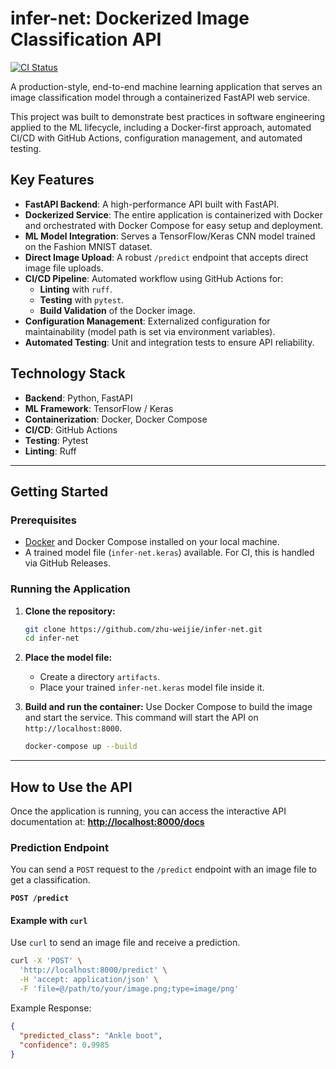 # infer-net: Dockerized Image Classification API

[![CI Status](https://github.com/zhu-weijie/infer-net/actions/workflows/ci.yml/badge.svg)](https://github.com/zhu-weijie/infer-net/actions/workflows/ci.yml)

A production-style, end-to-end machine learning application that serves an image classification model through a containerized FastAPI web service.

This project was built to demonstrate best practices in software engineering applied to the ML lifecycle, including a Docker-first approach, automated CI/CD with GitHub Actions, configuration management, and automated testing.

## Key Features

*   **FastAPI Backend**: A high-performance API built with FastAPI.
*   **Dockerized Service**: The entire application is containerized with Docker and orchestrated with Docker Compose for easy setup and deployment.
*   **ML Model Integration**: Serves a TensorFlow/Keras CNN model trained on the Fashion MNIST dataset.
*   **Direct Image Upload**: A robust `/predict` endpoint that accepts direct image file uploads.
*   **CI/CD Pipeline**: Automated workflow using GitHub Actions for:
    *   **Linting** with `ruff`.
    *   **Testing** with `pytest`.
    *   **Build Validation** of the Docker image.
*   **Configuration Management**: Externalized configuration for maintainability (model path is set via environment variables).
*   **Automated Testing**: Unit and integration tests to ensure API reliability.

## Technology Stack

*   **Backend**: Python, FastAPI
*   **ML Framework**: TensorFlow / Keras
*   **Containerization**: Docker, Docker Compose
*   **CI/CD**: GitHub Actions
*   **Testing**: Pytest
*   **Linting**: Ruff

---

## Getting Started

### Prerequisites

*   [Docker](https://www.docker.com/get-started) and Docker Compose installed on your local machine.
*   A trained model file (`infer-net.keras`) available. For CI, this is handled via GitHub Releases.

### Running the Application

1.  **Clone the repository:**
    ```bash
    git clone https://github.com/zhu-weijie/infer-net.git
    cd infer-net
    ```

2.  **Place the model file:**
    *   Create a directory `artifacts`.
    *   Place your trained `infer-net.keras` model file inside it.

3.  **Build and run the container:**
    Use Docker Compose to build the image and start the service. This command will start the API on `http://localhost:8000`.
    ```bash
    docker-compose up --build
    ```

---

## How to Use the API

Once the application is running, you can access the interactive API documentation at:
**[http://localhost:8000/docs](http://localhost:8000/docs)**

### Prediction Endpoint

You can send a `POST` request to the `/predict` endpoint with an image file to get a classification.

**`POST /predict`**

#### Example with `curl`

Use `curl` to send an image file and receive a prediction.

```bash
curl -X 'POST' \
  'http://localhost:8000/predict' \
  -H 'accept: application/json' \
  -F 'file=@/path/to/your/image.png;type=image/png'
```

Example Response:

```json
{
  "predicted_class": "Ankle boot",
  "confidence": 0.9985
}
```
